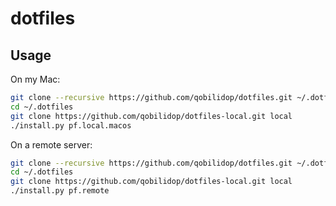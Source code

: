 # dotfiles

## Usage

On my Mac:
```bash
git clone --recursive https://github.com/qobilidop/dotfiles.git ~/.dotfiles
cd ~/.dotfiles
git clone https://github.com/qobilidop/dotfiles-local.git local
./install.py pf.local.macos
```

On a remote server:
```bash
git clone --recursive https://github.com/qobilidop/dotfiles.git ~/.dotfiles
cd ~/.dotfiles
git clone https://github.com/qobilidop/dotfiles-local.git local
./install.py pf.remote
```
